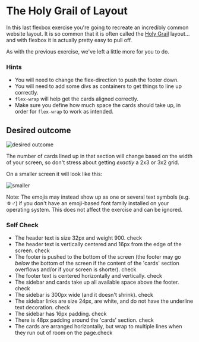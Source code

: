 # The Holy Grail of Layout

In this last flexbox exercise you're going to recreate an incredibly common website layout. It is so common that it is often called the [Holy Grail](https://www.google.com/search?q=holy+grail+layout&tbm=isch&sclient=img) layout... and with flexbox it is actually pretty easy to pull off.

As with the previous exercise, we've left a little more for you to do.

### Hints
- You will need to change the flex-direction to push the footer down.
- You will need to add some divs as containers to get things to line up correctly.
- `flex-wrap` will help get the cards aligned correctly.
-  Make sure you define how much space the cards should take up, in order for `flex-wrap` to work as intended.

## Desired outcome

![desired outcome](./desired-outcome.png)

The number of cards lined up in that section will change based on the width of your screen, so don't stress about getting _exactly_ a 2x3 or 3x2 grid.

On a smaller screen it will look like this:

![smaller](./desired-outcome-smaller.png)

Note: The emojis may instead show up as one or several text symbols (e.g. &#9734;&#9794;) if you don't have an emoji-based font family installed on your operating system. This does not affect the exercise and can be ignored.

### Self Check
- The header text is size 32px and weight 900. check
- The header text is vertically centered and 16px from the edge of the screen. check
- The footer is pushed to the bottom of the screen (the footer may go _below_ the bottom of the screen if the content of the 'cards' section overflows and/or if your screen is shorter). check
- The footer text is centered horizontally and vertically. check
- The sidebar and cards take up all available space above the footer. check
- The sidebar is 300px wide (and it doesn't shrink). check
- The sidebar links are size 24px, are white, and do not have the underline text decoration. check
- The sidebar has 16px padding. check
- There is 48px padding around the 'cards' section. check
- The cards are arranged horizontally, but wrap to multiple lines when they run out of room on the page.check
